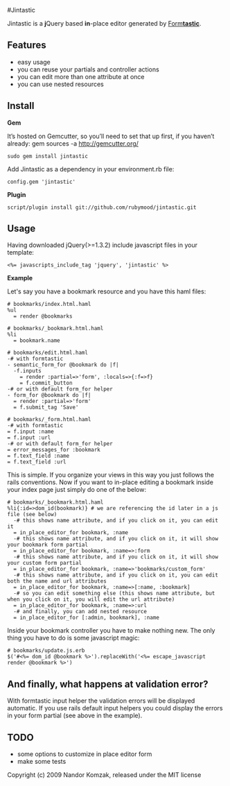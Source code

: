 #Jintastic

Jintastic is a **j**Query based **in**-place editor generated by [Form**tastic**](http://github.com/justinfrench/formtastic/tree/master).

## Features

* easy usage
* you can reuse your partials and controller actions
* you can edit more than one attribute at once
* you can use nested resources

## Install

**Gem**

It’s hosted on Gemcutter, so you’ll need to set that up first, if you haven’t already: gem sources -a http://gemcutter.org/ 

    sudo gem install jintastic 

Add Jintastic as a dependency in your environment.rb file:

    config.gem 'jintastic' 

**Plugin**

    script/plugin install git://github.com/rubymood/jintastic.git
    
## Usage

Having downloaded jQuery(>=1.3.2) include javascript files in your template: 
    
    <%= javascripts_include_tag 'jquery', 'jintastic' %>

**Example**

Let's say you have a bookmark resource and you have this haml files:

    # bookmarks/index.html.haml
    %ul
      = render @bookmarks

    # bookmarks/_bookmark.html.haml
    %li
      = bookmark.name

    # bookmarks/edit.html.haml
    -# with formtastic
    - semantic_form_for @bookmark do |f| 
      -f.inputs
        = render :partial=>'form', :locals=>{:f=>f}
        = f.commit_button 
    -# or with default form_for helper
    - form_for @bookmark do |f|
      = render :partial=>'form'
      = f.submit_tag 'Save'
    
    # bookmarks/_form.html.haml
    -# with formtastic
    = f.input :name
    = f.input :url
    -# or with default form_for helper
    = error_messages_for :bookmark
    = f.text_field :name
    = f.text_field :url

This is simple. If you organize your views in this way you just follows the rails conventions. Now if you want to in-place editing a bookmark inside your index page just simply do one of the below:

    # bookmarks/_bookmark.html.haml
    %li{:id=>dom_id(bookmark)} # we are referencing the id later in a js file (see below)
      -# this shows name attribute, and if you click on it, you can edit it
      = in_place_editor_for bookmark, :name
      -# this shows name attribute, and if you click on it, it will show your bookmark form partial
      = in_place_editor_for bookmark, :name=>:form
      -# this shows name attribute, and if you click on it, it will show your custom form partial
      = in_place_editor_for bookmark, :name=>'bookmarks/custom_form'
      -# this shows name attribute, and if you click on it, you can edit both the name and url attributes
      = in_place_editor_for bookmark, :name=>[:name, :bookmark]
      -# so you can edit something else (this shows name attribute, but when you click on it, you will edit the url attribute)
      = in_place_editor_for bookmark, :name=>:url
      -# and finally, you can add nested resource
      = in_place_editor_for [:admin, bookmark], :name

Inside your bookmark controller you have to make nothing new. The only thing you have to do is some javascript magic:

    # bookmarks/update.js.erb
    $('#<%= dom_id @bookmark %>').replaceWith('<%= escape_javascript render @bookmark %>')

## And finally, what happens at validation error?

With formtastic input helper the validation errors will be displayed automatic. If you use rails default input helpers you could display the errors in your form partial (see above in the example).

## TODO

* some options to customize in place editor form
* make some tests

Copyright (c) 2009 Nandor Komzak, released under the MIT license
